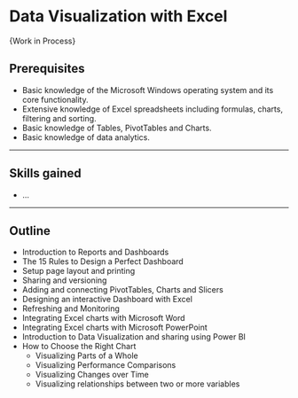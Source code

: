 # Data Visualization with Excel

{Work in Process}


## Prerequisites
* Basic knowledge of the Microsoft Windows operating system and its core functionality.
* Extensive knowledge of Excel spreadsheets including formulas, charts, filtering and sorting.
* Basic knowledge of Tables, PivotTables and Charts.
* Basic knowledge of data analytics.

-----

## Skills gained
* ...

-----
## Outline
* Introduction to Reports and Dashboards
* The 15 Rules to Design a Perfect Dashboard
* Setup page layout and printing
* Sharing and versioning
* Adding and connecting PivotTables, Charts and Slicers  
* Designing an interactive Dashboard with Excel
* Refreshing and Monitoring
* Integrating Excel charts with Microsoft Word
* Integrating Excel charts with Microsoft PowerPoint
* Introduction to Data Visualization and sharing using Power BI
* How to Choose the Right Chart
  * Visualizing Parts of a Whole
  * Visualizing Performance Comparisons 
  * Visualizing Changes over Time
  * Visualizing relationships between two or more variables
